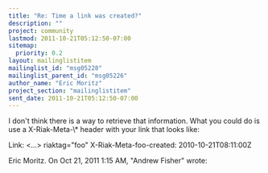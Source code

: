 ```yaml
---
title: "Re: Time a link was created?"
description: ""
project: community
lastmod: 2011-10-21T05:12:50-07:00
sitemap:
  priority: 0.2
layout: mailinglistitem
mailinglist_id: "msg05228"
mailinglist_parent_id: "msg05226"
author_name: "Eric Moritz"
project_section: "mailinglistitem"
sent_date: 2011-10-21T05:12:50-07:00
---
```



I don't think there is a way to retrieve that information. What you could
do is use a X-Riak-Meta-\\* header with your link that looks like:

Link: &lt;...&gt; riaktag="foo"
X-Riak-Meta-foo-created: 2010-10-21T08:11:00Z

Eric Moritz.
On Oct 21, 2011 1:15 AM, "Andrew Fisher"  wrote:

